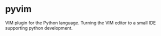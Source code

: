 # pyvim
VIM plugin for the Python language. Turning the VIM editor to a small IDE supporting python development. 
